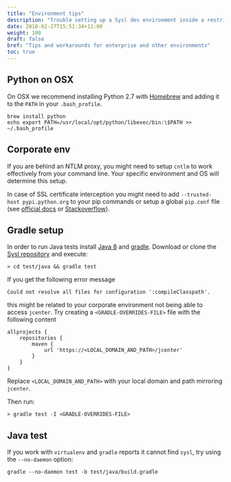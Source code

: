 ```yaml
---
title: "Environment tips"
description: "Trouble setting up a Sysl dev environment inside a restrictive enterprise network? Find some tips and workarounds here."
date: 2018-02-27T15:51:34+11:00
weight: 100
draft: false
bref: "Tips and workarounds for enterprise and other environments"
toc: true
---
```


Python on OSX
-------------
On OSX we recommend installing Python 2.7 with [Homebrew](https://brew.sh/) and adding it to the `PATH` in your `.bash_profile`.

	brew install python
	echo export PATH=/usr/local/opt/python/libexec/bin:\$PATH >> ~/.bash_profile

Corporate env
-------------
If you are behind an NTLM proxy, you might need to setup `cntlm` to work effectively from your command line. Your specific environment and OS will determine this setup.

In case of SSL certificate interception you might need to add `--trusted-host pypi.python.org` to your pip commands or setup a global `pip.conf`
file (see [official docs](https://pip.pypa.io/en/stable/user_guide/#config-file) or [Stackoverflow](https://stackoverflow.com/a/46410817)).

Gradle setup
------------
In order to run Java tests install [Java 8](https://docs.oracle.com/javase/8/docs/technotes/guides/install/install_overview.html) and [gradle](https://gradle.org/install/). Download or clone the [Sysl repository](https://github.com/anz-bank/sysl) and execute:

	> cd test/java && gradle test

If you get the following error message

	Could not resolve all files for configuration ':compileClasspath'.

this might be related to your corporate environment not being able to access `jcenter`.
Try creating a `<GRADLE-OVERRIDES-FILE>` file with the following content

```
allprojects {
    repositories {
        maven {
            url 'https://<LOCAL_DOMAIN_AND_PATH>/jcenter'
        }
    }
}
```

Replace `<LOCAL_DOMAIN_AND_PATH>` with your local domain and path mirroring `jcenter`.

Then run:

	> gradle test -I <GRADLE-OVERRIDES-FILE>

Java test
---------
If you work with `virtualenv` and `gradle` reports it cannot find `sysl`, try using the `--no-daemon` option:

	gradle --no-daemon test -b test/java/build.gradle

